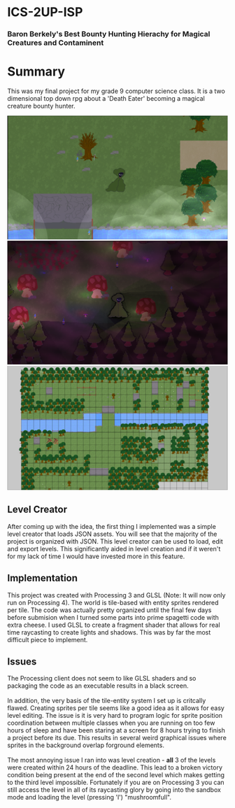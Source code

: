 # ICS-2UP-ISP
### Baron Berkely's Best Bounty Hunting Hierachy for Magical Creatures and Contaminent
<h1>Summary</h1>
This was my final project for my grade 9 computer science class. It is a two dimensional top down rpg about a 'Death Eater' becoming a magical creature bounty hunter.

![day time image](day.png)
![night time image](night.png)
![editor image](editor.png)

<h2>Level Creator</h2>
After coming up with the idea, the first thing I implemented was a simple level creator that loads JSON assets. You will see that the majority of the project is organized with JSON. This level creator can be used to load, edit and export levels. This significantly aided in level creation and if it weren't for my lack of time I would have invested more in this feature. 

<h2>Implementation</h2>
This project was created with Processing 3 and GLSL (Note: It will now only run on Processing 4). The world is tile-based with entity sprites rendered per tile. The code was actually pretty organized until the final few days before submision when I turned some parts into prime spagetti code with extra cheese. I used GLSL to create a fragment shader that allows for real time raycasting to create lights and shadows. This was by far the most difficult piece to implement.

<h2>Issues</h2>
The Processing client does not seem to like GLSL shaders and so packaging the code as an executable results in a black screen.<br/><br/>
In addition, the very basis of the tile-entity system I set up is critcally flawed. Creating sprites per tile seems like a good idea as it allows for easy level editing. The issue is it is very hard to program logic for sprite position coordination between multiple classes when you are running on too few hours of sleep and have been staring at a screen for 8 hours trying to finish a project before its due. This results in several weird graphical issues where sprites in the background overlap forground elements.<br/><br/>
The most annoying issue I ran into was level creation - <strong>all</strong> 3 of the levels were created within 24 hours of the deadline. This lead to a broken victory condition being present at the end of the second level which makes getting to the third level impossible. Fortunately if you are on Processing 3 you can still access the level in all of its raycasting glory by going into the sandbox mode and loading the level (pressing 'l') "mushroomfull".


